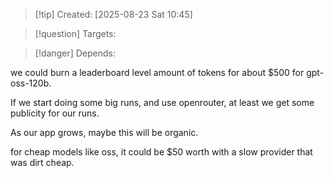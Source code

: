 
>[!tip] Created: [2025-08-23 Sat 10:45]

>[!question] Targets: 

>[!danger] Depends: 

we could burn a leaderboard level amount of tokens for about $500 for gpt-oss-120b.

If we start doing some big runs, and use openrouter, at least we get some publicity for our runs.

As our app grows, maybe this will be organic.

for cheap models like oss, it could be $50 worth with a slow provider that was dirt cheap.
